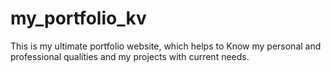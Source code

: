 # my_portfolio_kv
This is my ultimate portfolio website, which helps  to Know my personal and professional qualities and my projects with current needs. 
